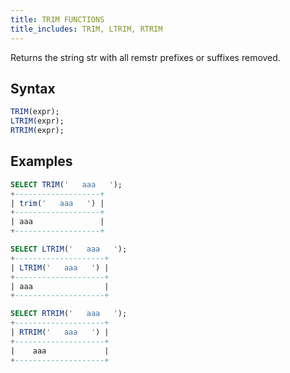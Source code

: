 ```yaml
---
title: TRIM FUNCTIONS
title_includes: TRIM, LTRIM, RTRIM
---
```


Returns the string str with all remstr prefixes or suffixes removed.

## Syntax

```sql
TRIM(expr);
LTRIM(expr);
RTRIM(expr);
```

## Examples

```sql
SELECT TRIM('   aaa   ');
+-------------------+
| trim('   aaa   ') |
+-------------------+
| aaa               |
+-------------------+

SELECT LTRIM('   aaa   ');
+--------------------+
| LTRIM('   aaa   ') |
+--------------------+
| aaa                |
+--------------------+

SELECT RTRIM('   aaa   ');
+--------------------+
| RTRIM('   aaa   ') |
+--------------------+
|    aaa             |
+--------------------+
```
